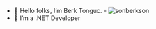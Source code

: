 - 👋 Hello folks, I’m Berk Tonguc. - ![sonberkson](https://user-images.githubusercontent.com/102914036/161721904-7f3fb90b-cd12-4b86-979e-4f6cc5619ade.gif)
- 👀 I’m a .NET Developer
